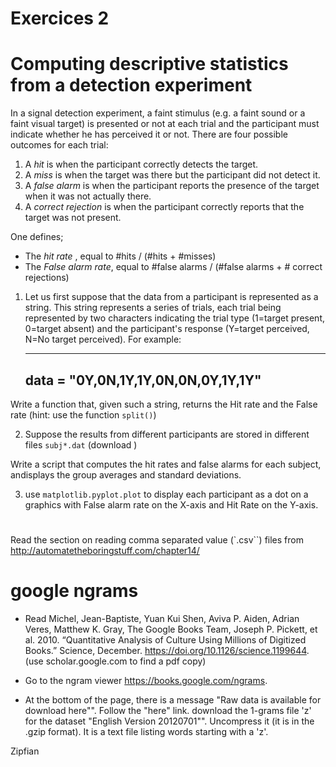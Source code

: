 Exercices 2
===========


# Computing descriptive statistics from a detection experiment

In a signal detection experiment, a faint stimulus (e.g. a faint sound or a
faint visual target) is presented or not at each trial and the participant
must indicate whether he has perceived it or not. There are four possible outcomes for each trial:

   1. A _hit_ is when the participant correctly detects the target.
   2. A _miss_ is when the target was there but the participant did not detect it.
   3. A _false alarm_ is when the participant reports the presence of the target when it was not actually there.
   4. A _correct rejection_ is when the participant correctly reports that the
  target was not present.

One defines;

 *  The _hit rate_ , equal to #hits / (#hits + #misses)
 *  The _False alarm rate_, equal to #false alarms / (#false alarms + # correct rejections)

1. Let us first suppose that the data from a participant is represented as a string. This string represents a series of trials, each trial being
represented by two characters indicating the trial type (1=target present,
0=target absent) and the participant's response (Y=target perceived, N=No target
perceived). For example:

    ---
    data = "0Y,0N,1Y,1Y,0N,0N,0Y,1Y,1Y"
    ---
 
Write a function that, given such a string, returns the Hit rate and the  False rate (hint: use the function `split()`)

2. Suppose the results from different participants are stored in different files `subj*.dat` (download )

Write a script that computes the hit rates and false alarms for each subject, andisplays the group averages and standard deviations. 


3. use `matplotlib.pyplot.plot` to display each participant as a dot on a graphics with False alarm rate on the X-axis and Hit Rate on the Y-axis. 


# 

Read the section on reading comma separated value (`.csv``) files from http://automatetheboringstuff.com/chapter14/



# google ngrams

- Read Michel, Jean-Baptiste, Yuan Kui Shen, Aviva P. Aiden, Adrian Veres, Matthew K. Gray, The Google Books Team, Joseph P. Pickett, et al. 2010. “Quantitative Analysis of Culture Using Millions of Digitized Books.” Science, December. https://doi.org/10.1126/science.1199644.  (use scholar.google.com to find a pdf copy)

- Go to the ngram viewer  https://books.google.com/ngrams.

 - At the bottom of the page, there is a message "Raw data is available for download here"". Follow the "here" link.  download the 1-grams file 'z' for the dataset "English Version 20120701"". Uncompress it (it is in the .gzip format). It is a text file listing words starting with a 'z'.

Zipfian


 
